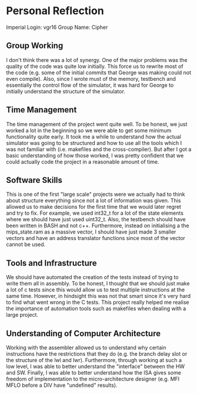 Personal Reflection
==================== 
Imperial Login: vgr16 
Group Name: Cipher 
  
Group Working
-------------
I don't think there was a lot of synergy. One of the major problems was the quality of the code was quite low initially. This force us to rewrite most of the code (e.g. some of the initial commits that George was making could not even compile). Also, since I wrote must of the memory, testbench and essentially the control flow of the simulator, it was hard for George to initially understand the structure of the simulator. 
  
Time Management
---------------
The time management of the project went quite well. To be honest, we just worked a lot in the beginning so we were able to get some minimum functionality quite early. It took me a while to understand how the actual simulator was going to be structured and how to use all the tools which I was not familiar with (i.e. makefiles and the cross-compiler). But after I got a basic understanding of how those worked, I was pretty confident that we could actually code the project in a reasonable amount of time. 
  
Software Skills
--------------- 
This is one of the first "large scale" projects were we actually had to think about structure everything since not a lot of information was given. This allowed us to make decisions for the first time that we would later regret and try to fix. For example, we used int32_t for a lot of the state elements where we should have just used uint32_t. Also, the testbench should have been written in BASH and not c++. Furthermore, instead on initialising a the mips_state.ram as a massive vector, I should have just made 3 smaller vectors and have an address translator functions since most of the vector cannot be used. 
  
Tools and Infrastructure
------------------------
We should have automated the creation of the tests instead of trying to write them all in assembly. To be honest, I thought that we should just make a lot of c tests since this would allow us to test multiple instructions at the same time. However, in hindsight this was not that smart since it's very hard to find what went wrong in the C tests. This project really helped me realise the importance of automation tools such as makefiles when dealing with a large project. 
  
Understanding of Computer Architecture
--------------------------------------
Working with the assembler allowed us to understand why certain instructions have the restrictions that they do (e.g. the branch delay slot or the structure of the lwl and lwr). Furthermore, through working at such a low level, I was able to better understand the "interface" between the HW and SW. Finally, I was able to better understand how the ISA gives some freedom of implementation to the micro-architecture designer (e.g. MFI MFLO before a DIV have "undefined" results). 
